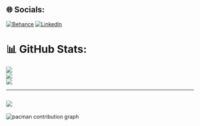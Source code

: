 
## 🌐 Socials:
[![Behance](https://img.shields.io/badge/Behance-1769ff?logo=behance&logoColor=white)](https://behance.net/monizarguessoum) [![LinkedIn](https://img.shields.io/badge/LinkedIn-%230077B5.svg?logo=linkedin&logoColor=white)](https://linkedin.com/in/nizar-guessoum) 

# 📊 GitHub Stats:
![](https://github-readme-stats.vercel.app/api?username=M0nizar&theme=dark&hide_border=false&include_all_commits=true&count_private=true)<br/>
![](https://nirzak-streak-stats.vercel.app/?user=M0nizar&theme=dark&hide_border=false)<br/>
![](https://github-readme-stats.vercel.app/api/top-langs/?username=M0nizar&theme=dark&hide_border=false&include_all_commits=true&count_private=true&layout=compact)

---
[![](https://visitcount.itsvg.in/api?id=M0nizar&icon=0&color=0)](https://visitcount.itsvg.in)
---
<picture>
  <source media="(prefers-color-scheme: dark)" srcset="https://raw.githubusercontent.com/M0nizar/M0nizar/output/pacman-contribution-graph-dark.svg">
  <source media="(prefers-color-scheme: light)" srcset="https://raw.githubusercontent.com/M0nizar/M0nizar/output/pacman-contribution-graph.svg">
  <img alt="pacman contribution graph" src="https://raw.githubusercontent.com/M0nizar/M0nizar/output/pacman-contribution-graph.svg">
</picture>
<!-- Proudly created with GPRM ( https://gprm.itsvg.in ) -->
